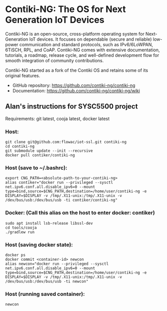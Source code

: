 # Contiki-NG: The OS for Next Generation IoT Devices

Contiki-NG is an open-source, cross-platform operating system for Next-Generation IoT devices. It focuses on dependable (secure and reliable) low-power communication and standard protocols, such as IPv6/6LoWPAN, 6TiSCH, RPL, and CoAP. Contiki-NG comes with extensive documentation, tutorials, a roadmap, release cycle, and well-defined development flow for smooth integration of community contributions.

Contiki-NG started as a fork of the Contiki OS and retains some of its original features.
* GitHub repository: https://github.com/contiki-ng/contiki-ng
* Documentation: https://github.com/contiki-ng/contiki-ng/wiki

## Alan's instructions for SYSC5500 project
Requirements: git latest, cooja latest, docker latest

### Host:
	git clone git@github.com:flowac/iot-ssl.git contiki-ng
	cd contiki-ng
	git submodule update --init --recursive
	docker pull contiker/contiki-ng

### Host (save to ~/.bashrc):
	export CNG_PATH=<absolute-path-to-your-contiki-ng>
	alias contiker="docker run --privileged --sysctl net.ipv6.conf.all.disable_ipv6=0 --mount type=bind,source=$CNG_PATH,destination=/home/user/contiki-ng -e DISPLAY=$DISPLAY -v /tmp/.X11-unix:/tmp/.X11-unix -v /dev/bus/usb:/dev/bus/usb -ti contiker/contiki-ng"

### Docker: (Call this alias on the host to enter docker: contiker)
	sudo apt install lsb-release libssl-dev
	cd tools/cooja
	./gradlew run

### Host (saving docker state):
	docker ps
	docker commit <container-id> newcon
	alias newcon="docker run --privileged --sysctl net.ipv6.conf.all.disable_ipv6=0 --mount type=bind,source=$CNG_PATH,destination=/home/user/contiki-ng -e DISPLAY=$DISPLAY -v /tmp/.X11-unix:/tmp/.X11-unix -v /dev/bus/usb:/dev/bus/usb -ti newcon"

### Host (running saved container):
	newcon
